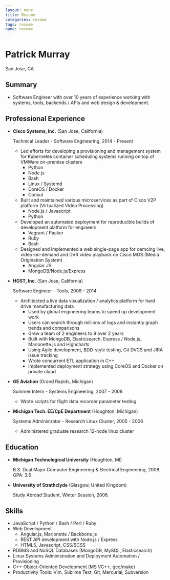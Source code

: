 ```yaml
---
layout: none
title: Resume
categories: resume
tags: resume
name: resume
---
```

Patrick Murray
===============

San Jose, CA

Summary
-------

*   Software Engineer with over 10 years of experience working with systems, tools, backends / APIs and web design & development.


Professional Experience
-----------------------



*   **Cisco Systems, Inc.** (San Jose, California)

    Technical Leader - Software Engineering, 2014 - Present

    -   Led efforts for developing a provisioning and management system for Kubernetes container scheduling systems running on top of VMWare on-premise clusters
        - Python
        - Node.js
        - Bash
        - Linux / Systemd
        - CoreOS / Docker
        - Consul
    -   Built and maintained various microservices as part of Cisco V2P platform (Virtualized Video Processing)
        - Node.js / Javascript
        - Python
    -   Developed an automated deployment for reproducible builds of development platform for engineers
        - Vagrant / Packer
        - Ruby
        - Bash
    -   Designed and Implemented a web single-page app for demoing live, video-on-demand and DVR video playback on Cisco MOS (Media Origination System)
        - Angular JS
        - MongoDB/Node.js/Express
        
*   **HGST, Inc.** (San Jose, California)

    Software Engineer - Tools, 2008 - 2014

    -   Architected a live data visualization / analytics platform for hard drive manufacturing data
        - Used by global engineering teams to speed up development work
        - Users can search through millions of logs and instantly graph trends and comparisons
        - Grew a team of 2 engineers to 9 over 2 years
        - Built with MongoDB, Elasticsearch, Express / Node.js, Marionette.js and Highcharts
        - Using Agile development, BDD-style testing, Git DVCS and JIRA issue tracking
        - Wrote concurrent ETL application in C++
        - Implemented deployment strategy using CoreOS and Docker on private cloud

*   **GE Aviation** (Grand Rapids, Michigan)

    Summer Intern - Systems Engineering, 2007 - 2008

    -   Wrote scripts for flight data recorder parameter testing


*   **Michigan Tech. EE/CpE Department** (Houghton, Michigan)

    Systems Administrator - Research Linux Cluster, 2005 - 2006

    -   Administered graduate research 12-node linux cluster


Education
---------

*   **Michigan Technological University** (Houghton, MI)

    B.S. Dual Major Computer Engineering & Electrical Engineering, 2008.  GPA: 3.5

*   **University of Strathclyde** (Glasgow, United Kingdom)

    Study Abroad Student, Winter Session, 2006.


Skills
------

*   JavaScript / Python / Bash / Perl / Ruby
*   Web Development
    *   Angular.js, Marionette / Backbone.js
    *   REST API development with Node.js / Express
    *   HTML5, Javascript, CSS/SCSS
*   RDBMS and NoSQL Databases (MongoDB, MySQL, Elasticsearch)
*   Linux Systems Administration and Deployment Automation / Provisioning
*   C++ Object-Oriented Development (MS VC++, gcc/make)
*   Productivity Tools: Vim, Sublime Text, Git, Mercurial, Subversion
